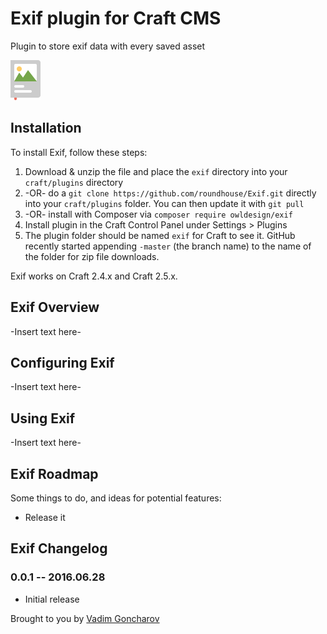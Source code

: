 # Exif plugin for Craft CMS

Plugin to store exif data with every saved asset

![Screenshot](resources/screenshots/plugin_logo.png)

## Installation

To install Exif, follow these steps:

1. Download & unzip the file and place the `exif` directory into your `craft/plugins` directory
2.  -OR- do a `git clone https://github.com/roundhouse/Exif.git` directly into your `craft/plugins` folder.  You can then update it with `git pull`
3.  -OR- install with Composer via `composer require owldesign/exif`
4. Install plugin in the Craft Control Panel under Settings > Plugins
5. The plugin folder should be named `exif` for Craft to see it.  GitHub recently started appending `-master` (the branch name) to the name of the folder for zip file downloads.

Exif works on Craft 2.4.x and Craft 2.5.x.

## Exif Overview

-Insert text here-

## Configuring Exif

-Insert text here-

## Using Exif

-Insert text here-

## Exif Roadmap

Some things to do, and ideas for potential features:

* Release it

## Exif Changelog

### 0.0.1 -- 2016.06.28

* Initial release

Brought to you by [Vadim Goncharov](http://photocollections.io)
